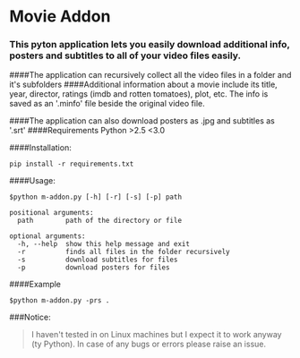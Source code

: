 # Movie Addon

### This pyton application lets you easily download additional info, posters and subtitles to all of your video files easily.

####The application can recursively collect all the video files in a folder and it's subfolders
####Additional information about a movie include its title, year, director, ratings (imdb and rotten tomatoes), plot, etc. The info is saved as an '.minfo' file beside the original video file.

####The application can also download posters as .jpg and subtitles as '.srt'
####Requirements
Python >2.5 <3.0

####Installation:
```
pip install -r requirements.txt
```

####Usage:
```
$python m-addon.py [-h] [-r] [-s] [-p] path

positional arguments:
  path        path of the directory or file

optional arguments:
  -h, --help  show this help message and exit
  -r          finds all files in the folder recursively
  -s          download subtitles for files
  -p          download posters for files
```

####Example

```
$python m-addon.py -prs .
```

###Notice:
> I haven't tested in on Linux machines but I expect it to work anyway (ty Python).
> In case of any bugs or errors please raise an issue.
